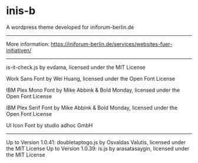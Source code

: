 # inis-b

A wordpress theme developed for iniforum-berlin.de

---

More information:
https://iniforum-berlin.de/services/websites-fuer-initiativen/

---

is-it-check.js by evdama, licensed under the MIT License

Work Sans Font by Wei Huang, licensed under the Open Font License

IBM Plex Mono Font by Mike Abbink & Bold Monday, licensed under the Open Font License

IBM Plex Serif Font by Mike Abbink & Bold Monday, licensed under the Open Font License

UI Icon Font by studio adhoc GmbH

---

Up to Version 1.0.41: doubletaptogo.js by Osvaldas Valutis, licensed under the MIT License
Up to Version 1.0.39: is.js by arasatasaygin, licensed under the MIT License